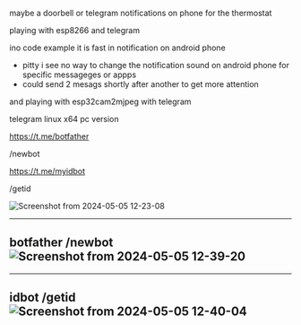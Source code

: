 maybe a doorbell or telegram notifications on phone for the thermostat

playing with esp8266 and telegram

ino code example it is fast in notification on android phone
- pitty i see no way to change the notification sound on android phone  for specific messageges or appps
- could send 2 mesags shortly after another to get more attention

and playing with esp32cam2mjpeg with telegram


telegram linux x64 pc version


https://t.me/botfather

/newbot

https://t.me/myidbot

/getid


![Screenshot from 2024-05-05 12-23-08](https://github.com/ldijkman/async-esp-fs-webserver/assets/45427770/f3ab996c-5f35-4ee6-bbbf-d4fd86c08e89)

---
botfather /newbot
![Screenshot from 2024-05-05 12-39-20](https://github.com/ldijkman/async-esp-fs-webserver/assets/45427770/f5aeabde-1510-48ae-ab46-2d2c2375da97)
-

---
idbot /getid
![Screenshot from 2024-05-05 12-40-04](https://github.com/ldijkman/async-esp-fs-webserver/assets/45427770/73c1c687-5d3c-4416-afb3-161e8c059053)
-
